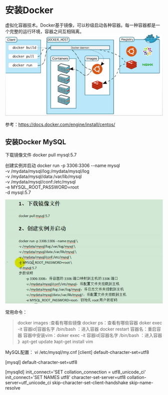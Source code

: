 
# 安装Docker
虚拟化容器技术。Docker基于镜像，可以秒级启动各种容器。每一种容器都是一个完整的运行环境，容器之间互相隔离。
![img.png](img.png)

参考：https://docs.docker.com/engine/install/centos/

## 安装Docker MySQL
下载镜像文件
docker pull mysql:5.7

创建实例并启动
docker run -p 3306:3306 --name mysql\
-v /mydata/mysql/log:/mydata/mysql/log\
-v /mydata/mysql/data:/var/lib/mysql\
-v /mydata/mysql/conf:/etc/mysql\
-e MYSQL_ROOT_PASSWORD=root\
-d mysql:5.7


![img_1.png](img_1.png)

常用命令：
> docker images :查看有哪些镜像
> docker ps：查看有哪些容器
> doker exec -it 容器id|容器名字 /bin/bash ：进入容器 
> docker restart 容器名：重启容器
> 容器中安装vim：doker exec -it 容器id|容器名字 /bin/bash ：进入容器 》apt-get update 》apt-get install vim

MySQL配置：
vi /etc/mysql/my.cnf
[client]
default-character-set=utf8

[mysql]
default-character-set=utf8

[mysqlld]
init_connect='SET collation_connection = utf8_unicode_ci'
init_connect='SET NAMES utf8'
character-set-server=utf8
collation-server=utf_unicode_ci
skip-character-set-client-handshake
skip-name-resolve




















